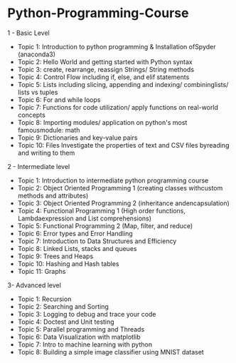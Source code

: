 # Python-Programming-Course

1 - Basic Level
* Topic 1: Introduction to python programming & Installation ofSpyder (anaconda3)
* Topic 2: Hello World and getting started with Python syntax
* Topic 3: create, rearrange, reassign Strings/ String methods
* Topic 4: Control Flow including if, else, and elif statements
* Topic 5: Lists including slicing, appending and indexing/ combininglists/ lists vs tuples
* Topic 6: For and while loops
* Topic 7: Functions for code utilization/ apply functions on real-world concepts
* Topic 8: Importing modules/ application on python's most famousmodule: math
* Topic 9: Dictionaries and key-value pairs
* Topic 10: Files Investigate the properties of text and CSV files byreading and writing to them

2 - Intermediate level
* Topic 1: Introduction to intermediate python programming course
* Topic 2: Object Oriented Programming 1 (creating classes withcustom methods and attributes)
* Topic 3: Object Oriented Programming 2 (inheritance andencapsulation)
* Topic 4: Functional Programming 1 (High order functions, Lambdaexpression and List comprehensions)
* Topic 5: Functional Programming 2 (Map, filter, and reduce)
* Topic 6: Error types and Error Handling
* Topic 7: Introduction to Data Structures and Efficiency
* Topic 8: Linked Lists, stacks and queues
* Topic 9: Trees and Heaps
* Topic 10: Hashing and Hash tables
* Topic 11: Graphs

3- Advanced level
* Topic 1: Recursion
* Topic 2: Searching and Sorting
* Topic 3: Logging to debug and trace your code
* Topic 4: Doctest and Unit testing
* Topic 5: Parallel programming and Threads
* Topic 6: Data Visualization with matplotlib
* Topic 7: Intro to machine learning with python
* Topic 8: Building a simple image classifier using MNIST dataset
